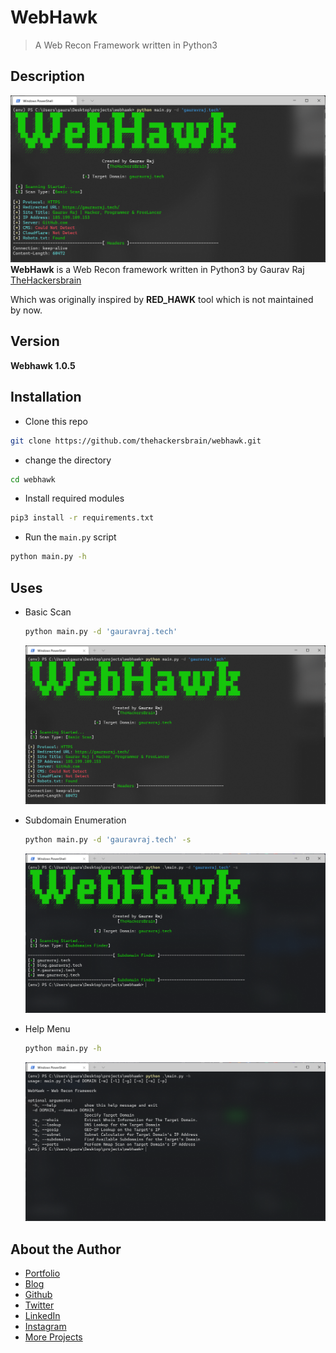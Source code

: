 # WebHawk

> A Web Recon Framework written in Python3


## Description
![WebHawk Banner Image](https://raw.githubusercontent.com/thehackersbrain/webhawk/main/screenshots/webhawk.png?token=AIY2SQM2ACU5ZBBWXDLXCGDBMIGRG)
**WebHawk** is a Web Recon framework written in Python3 by Gaurav Raj [TheHackersbrain](https://gauravraj.tech)

Which was originally inspired by **RED_HAWK** tool which is not maintained by now.

## Version
**Webhawk 1.0.5**


## Installation
- Clone this repo
```bash
git clone https://github.com/thehackersbrain/webhawk.git
```

- change the directory
```bash
cd webhawk
```

- Install required modules
```bash
pip3 install -r requirements.txt
```

- Run the `main.py` script
```bash
python main.py -h
```

## Uses
- Basic Scan
	```bash
	python main.py -d 'gauravraj.tech'
	```
	![Basic Scan](https://raw.githubusercontent.com/thehackersbrain/webhawk/main/screenshots/webhawk.png?token=AIY2SQM2ACU5ZBBWXDLXCGDBMIGRG)

- Subdomain Enumeration
	```bash
	python main.py -d 'gauravraj.tech' -s
	```
	![Subdomain Enumeration](https://raw.githubusercontent.com/thehackersbrain/webhawk/main/screenshots/subdomain.png?token=AIY2SQKNBZVQQ6SC4CPVJSLBMIJS2)

- Help Menu
	```bash
	python main.py -h
	```
	![Help Menu](https://raw.githubusercontent.com/thehackersbrain/webhawk/main/screenshots/help_menu.png?token=AIY2SQO4TK5QZFOY6E7YSK3BMIJUI)


## About the Author
- [Portfolio](https://gauravraj.tech/)
- [Blog](https://blog.gauravraj.tech/)
- [Github](https://github.com/thehackersbrain)
- [Twitter](https://twitter.com/thehackersbrain/)
- [LinkedIn](https://linkedin.com/in/thehackersbrain/)
- [Instagram](https://www.instagram.com/thehackersbrain/)
- [More Projects](https://github.com/thehackersbrain?tab=repositories)

